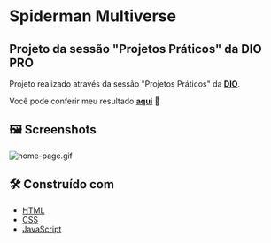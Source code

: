# Spiderman Multiverse

## Projeto da sessão "Projetos Práticos" da DIO PRO

Projeto realizado através da sessão "Projetos Práticos" da **[DIO](https://github.com/digitalinnovationone)**.

Você pode conferir meu resultado **[aqui](https://spiderman-multiverse-jm.vercel.app)** 🚀

## 🖼 Screenshots

![home-page.gif](./src/images/readme/home-page.gif)

## 🛠 Construído com

- [HTML](https://developer.mozilla.org/en-US/docs/Web/HTML)
- [CSS](https://developer.mozilla.org/en-US/docs/Web/css)
- [JavaScript](https://developer.mozilla.org/en-US/docs/Web/javascript)
